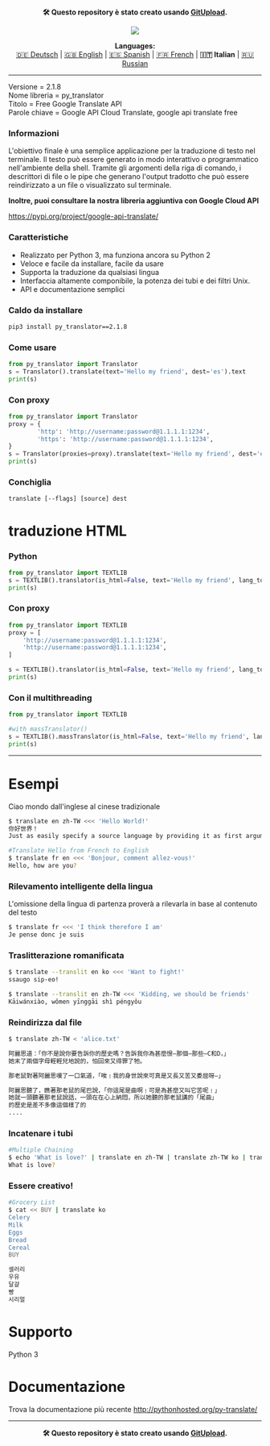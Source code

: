 <p align="center"><b>🛠️ Questo repository è stato creato usando <a href="https://gitupload.com">GitUpload</a>.</b></p>
<p align="center"><a href="https://gitupload.com"><img src="https://github.com/markolofsen/py_translator//blob/master/.banners/banner_it.png?raw=1" /></a></p>
<p align="center"><b>Languages:</b><br /><a href="https://github.com/markolofsen/py_translator/blob/master/README_de.md">🇩🇪 Deutsch</a> | <a href="https://github.com/markolofsen/py_translator/blob/master/README.md">🇬🇧 English</a> | <a href="https://github.com/markolofsen/py_translator/blob/master/README_es.md">🇪🇸 Spanish</a> | <a href="https://github.com/markolofsen/py_translator/blob/master/README_fr.md">🇫🇷 French</a> | <b>🇮🇹 Italian</b> | <a href="https://github.com/markolofsen/py_translator/blob/master/README_ru.md">🇷🇺 Russian</a></p>

---

Versione = 2.1.8 <br />
Nome libreria = py_translator <br />
Titolo = Free Google Translate API <br />
Parole chiave = Google API Cloud Translate, google api translate free <br />

### Informazioni
L&#39;obiettivo finale è una semplice applicazione per la traduzione di testo nel terminale. Il testo può essere generato in modo interattivo o programmatico nell&#39;ambiente della shell. Tramite gli argomenti della riga di comando, i descrittori di file o le pipe che generano l&#39;output tradotto che può essere reindirizzato a un file o visualizzato sul terminale.

<b>Inoltre, puoi consultare la nostra libreria aggiuntiva con Google Cloud API</b>

https://pypi.org/project/google-api-translate/


### Caratteristiche
* Realizzato per Python 3, ma funziona ancora su Python 2
* Veloce e facile da installare, facile da usare
* Supporta la traduzione da qualsiasi lingua
* Interfaccia altamente componibile, la potenza dei tubi e dei filtri Unix.
* API e documentazione semplici

### Caldo da installare

```sh
pip3 install py_translator==2.1.8
```


### Come usare
```python
from py_translator import Translator
s = Translator().translate(text='Hello my friend', dest='es').text
print(s)
```

### Con proxy
```python
from py_translator import Translator
proxy = {
        'http': 'http://username:password@1.1.1.1:1234',
        'https': 'http://username:password@1.1.1.1:1234',
}
s = Translator(proxies=proxy).translate(text='Hello my friend', dest='es').text
print(s)
```

### Conchiglia
```shell
translate [--flags] [source] dest
```


# traduzione HTML

### Python
```python
from py_translator import TEXTLIB
s = TEXTLIB().translator(is_html=False, text='Hello my friend', lang_to='cn', proxy=False)
print(s)
```

### Con proxy
```python
from py_translator import TEXTLIB
proxy = [
    'http://username:password@1.1.1.1:1234',
    'http://username:password@1.1.1.1:1234',
]

s = TEXTLIB().translator(is_html=False, text='Hello my friend', lang_to='cn', proxy=proxy)
print(s)
```

### Con il multithreading
```python
from py_translator import TEXTLIB

#with massTranslator()
s = TEXTLIB().massTranslator(is_html=False, text='Hello my friend', lang_to='cn', proxy=False)
print(s)
```

--------
# Esempi
Ciao mondo dall&#39;inglese al cinese tradizionale
```sh
$ translate en zh-TW <<< 'Hello World!'
你好世界！
Just as easily specify a source language by providing it as first argument
```

```sh
#Translate Hello from French to English
$ translate fr en <<< 'Bonjour, comment allez-vous!'
Hello, how are you?
```

### Rilevamento intelligente della lingua
L&#39;omissione della lingua di partenza proverà a rilevarla in base al contenuto del testo
```sh
$ translate fr <<< 'I think therefore I am'
Je pense donc je suis
```


### Traslitterazione romanificata
```sh
$ translate --translit en ko <<< 'Want to fight!'
ssaugo sip-eo!

$ translate --translit en zh-TW <<< 'Kidding, we should be friends'
Kāiwánxiào, wǒmen yīnggāi shì péngyǒu
```


### Reindirizza dal file
```sh
$ translate zh-TW < 'alice.txt'

阿麗思道：「你不是說你要告訴你的歷史嗎？告訴我你為甚麼恨—那個—那些—C和D，」
她末了兩個字母輕輕兒地說的，怕回來又得罪了牠。

那老鼠對著阿麗思嘆了一口氣道，「唉﹗我的身世說來可真是又長又苦又委屈呀—」

阿麗思聽了，瞧著那老鼠的尾巴說，「你這尾是曲啊﹗可是為甚麼又叫它苦呢﹗」
她就一頭聽著那老鼠說話，一頭在在心上納悶，所以她聽的那老鼠講的「尾曲」
的歷史是差不多像這個樣了的
....
```

### Incatenare i tubi
```sh
#Multiple Chaining
$ echo 'What is love?' | translate en zh-TW | translate zh-TW ko | translate ko fr | translate fr en
What is love?
```

### Essere creativo!
```sh
#Grocery List
$ cat << BUY | translate ko
Celery
Milk
Eggs
Bread
Cereal
BUY

셀러리
우유
달걀
빵
시리얼
```

# Supporto
Python 3

# Documentazione
Trova la documentazione più recente http://pythonhosted.org/py-translate/


---

<p align="center"><b>🛠️ Questo repository è stato creato usando <a href="https://gitupload.com">GitUpload</a>.</b></p>